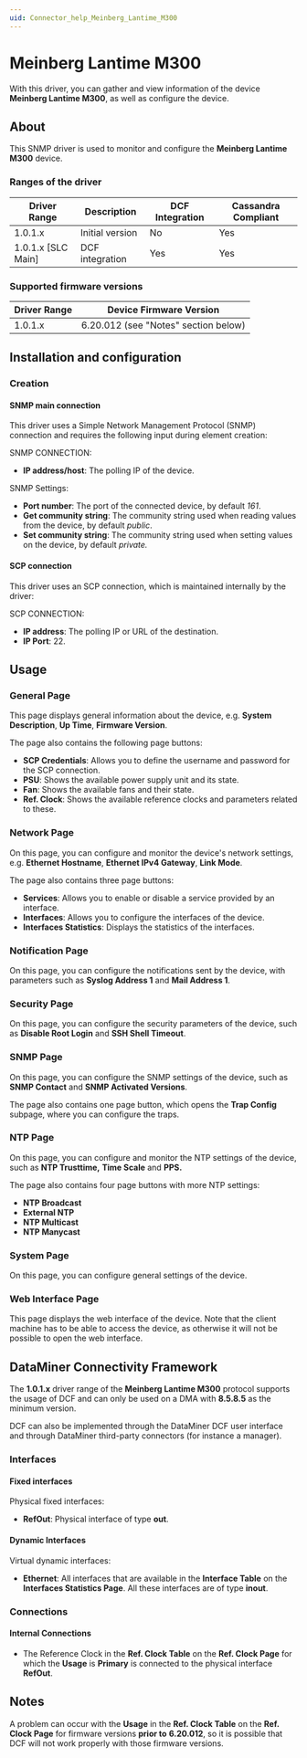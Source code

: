 ```yaml
---
uid: Connector_help_Meinberg_Lantime_M300
---
```


# Meinberg Lantime M300

With this driver, you can gather and view information of the device **Meinberg Lantime M300**, as well as configure the device.

## About

This SNMP driver is used to monitor and configure the **Meinberg Lantime M300** device.

### Ranges of the driver

| **Driver Range**     | **Description** | **DCF Integration** | **Cassandra Compliant** |
|----------------------|-----------------|---------------------|-------------------------|
| 1.0.1.x              | Initial version | No                  | Yes                     |
| 1.0.1.x \[SLC Main\] | DCF integration | Yes                 | Yes                     |

### Supported firmware versions

| **Driver Range** | **Device Firmware Version**          |
|------------------|--------------------------------------|
| 1.0.1.x          | 6.20.012 (see "Notes" section below) |

## Installation and configuration

### Creation

#### SNMP main connection

This driver uses a Simple Network Management Protocol (SNMP) connection and requires the following input during element creation:

SNMP CONNECTION:

- **IP address/host**: The polling IP of the device.

SNMP Settings:

- **Port number**: The port of the connected device, by default *161*.
- **Get community string**: The community string used when reading values from the device, by default *public*.
- **Set community string**: The community string used when setting values on the device, by default *private.*

#### SCP connection

This driver uses an SCP connection, which is maintained internally by the driver:

SCP CONNECTION:

- **IP address**: The polling IP or URL of the destination.
- **IP Port**: 22.

## Usage

### General Page

This page displays general information about the device, e.g. **System Description**, **Up Time**, **Firmware Version**.

The page also contains the following page buttons:

- **SCP Credentials**: Allows you to define the username and password for the SCP connection.
- **PSU**: Shows the available power supply unit and its state.
- **Fan**: Shows the available fans and their state.
- **Ref. Clock**: Shows the available reference clocks and parameters related to these.

### Network Page

On this page, you can configure and monitor the device's network settings, e.g. **Ethernet Hostname**, **Ethernet IPv4 Gateway**, **Link Mode**.

The page also contains three page buttons:

- **Services**: Allows you to enable or disable a service provided by an interface.
- **Interfaces**: Allows you to configure the interfaces of the device.
- **Interfaces Statistics**: Displays the statistics of the interfaces.

### Notification Page

On this page, you can configure the notifications sent by the device, with parameters such as **Syslog Address 1** and **Mail Address 1**.

### Security Page

On this page, you can configure the security parameters of the device, such as **Disable Root Login** and **SSH Shell Timeout**.

### SNMP Page

On this page, you can configure the SNMP settings of the device, such as **SNMP Contact** and **SNMP Activated Versions**.

The page also contains one page button, which opens the **Trap Config** subpage, where you can configure the traps.

### NTP Page

On this page, you can configure and monitor the NTP settings of the device, such as **NTP Trusttime,** **Time Scale** and **PPS.**

The page also contains four page buttons with more NTP settings:

- **NTP Broadcast**
- **External NTP**
- **NTP Multicast**
- **NTP Manycast**

### System Page

On this page, you can configure general settings of the device.

### Web Interface Page

This page displays the web interface of the device. Note that the client machine has to be able to access the device, as otherwise it will not be possible to open the web interface.

## DataMiner Connectivity Framework

The **1.0.1.x** driver range of the **Meinberg Lantime M300** protocol supports the usage of DCF and can only be used on a DMA with **8.5.8.5** as the minimum version.

DCF can also be implemented through the DataMiner DCF user interface and through DataMiner third-party connectors (for instance a manager).

### Interfaces

#### Fixed interfaces

Physical fixed interfaces:

- **RefOut**: Physical interface of type **out**.

#### Dynamic Interfaces

Virtual dynamic interfaces:

- **Ethernet**: All interfaces that are available in the **Interface Table** on the **Interfaces Statistics Page**. All these interfaces are of type **inout**.

### Connections

#### Internal Connections

- The Reference Clock in the **Ref. Clock Table** on the **Ref. Clock Page** for which the **Usage** is **Primary** is connected to the physical interface **RefOut**.

## Notes

A problem can occur with the **Usage** in the **Ref. Clock Table** on the **Ref. Clock Page** for firmware versions **prior to** **6.20.012**, so it is possible that DCF will not work properly with those firmware versions.
